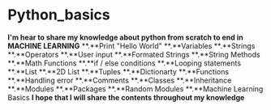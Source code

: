 # Python_basics
**I'm hear to share my knowledge about python from scratch to end in MACHINE LEARNING**
**.**Print "Hello World"
**.**Variables
**.**Strings
**.**Operators
**.**User input
**.**Formated Strings
**.**String Methods
**.**Math Functions
**.**if / else conditions
**.**Looping statements
**.**List
**.**2D List
**.**Tuples
**.**Dictionarty
**.**Functions
**.**Handling error
**.**Comments
**.**Classes
**.**Inheritance
**.**Modules
**.**Packages
**.**Random Modules
**.**Machine Learning Basics
**I hope that I will share the contents throughout my knowledge**
